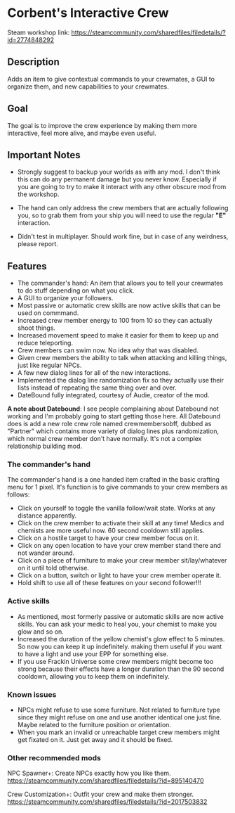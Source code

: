 # Corbent's Interactive Crew

Steam workshop link: https://steamcommunity.com/sharedfiles/filedetails/?id=2774848292

## Description
Adds an item to give contextual commands to your crewmates, a GUI to organize them, and new capabilities to your crewmates.

## Goal
The goal is to improve the crew experience by making them more interactive, feel more alive, and maybe even useful. 

## Important Notes

* Strongly suggest to backup your worlds as with any mod. I don't think this can do any permanent damage but you never know. Especially if you are going to try to make it interact with any other obscure mod from the workshop.

* The hand can only address the crew members that are actually following you, so to grab them from your ship you will need to use the regular **"E"** interaction.

* Didn't test in multiplayer. Should work fine, but in case of any weirdness, please report.

## Features
* The commander's hand: An item that allows you to tell your crewmates to do stuff depending on what you click.
* A GUI to organize your followers.
* Most passive or automatic crew skills are now active skills that can be used on commmand.
* Increased crew member energy to 100 from 10 so they can actually shoot things.
* Increased movement speed to make it easier for them to keep up and reduce teleporting.
* Crew members can swim now. No idea why that was disabled.
* Given crew members the ability to talk when attacking and killing things, just like regular NPCs.
* A few new dialog lines for all of the new interactions.
* Implemented the dialog line randomization fix so they actually use their lists instead of repeating the same thing over and over.
* DateBound fully integrated, courtesy of Audie, creator of the mod.

**A note about Datebound**: I see people complaining about Datebound not working and I'm probably going to start getting those here. All Datebound does is add a new role crew role named crewmembersobff, dubbed as "Partner" which contains more variety of dialog lines plus randomization, which normal crew member don't have normally. It's not a complex relationship building mod.

### The commander's hand
The commander's hand is a one handed item crafted in the basic crafting menu for 1 pixel. It's function is to give commands to your crew members as follows:
* Click on yourself to toggle the vanilla follow/wait state. Works at any distance apparently.
* Click on the crew member to activate their skill at any time! Medics and chemists are more useful now. 60 second cooldown still applies.
* Click on a hostile target to have your crew member focus on it.
* Click on any open location to have your crew member stand there and not wander around.
* Click on a piece of furniture to make your crew member sit/lay/whatever on it until told otherwise.
* Click on a button, switch or light to have your crew member operate it.
* Hold shift to use all of these features on your second follower!!!

### Active skills
* As mentioned, most formerly passive or automatic skills are now active skills. You can ask your medic to heal you, your chemist to make you glow and so on.
* Increased the duration of the yellow chemist's glow effect to 5 minutes. So now you can keep it up indefinitely. making them useful if you want to have a light and use your EPP for something else.
* If you use Frackin Universe some crew members might become too strong because their effects have a longer duration than the 90 second cooldown, allowing you to keep them on indefinitely.

### Known issues
* NPCs might refuse to use some furniture. Not related to furniture type since they might refuse on one and use another identical one just fine. Maybe related to the furniture position or orientation.
* When you mark an invalid or unreachable target crew members might get fixated on it. Just get away and it should be fixed.

### Other recommended mods
NPC Spawner+: Create NPCs exactly how you like them.
https://steamcommunity.com/sharedfiles/filedetails/?id=895140470

Crew Customization+: Outfit your crew and make them stronger.
https://steamcommunity.com/sharedfiles/filedetails/?id=2017503832
